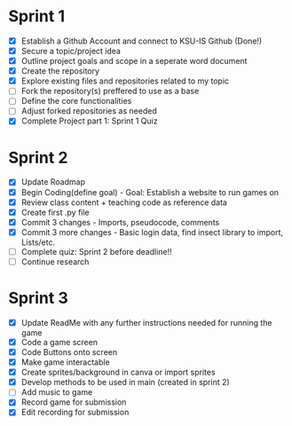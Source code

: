 # Sprint 1
- [x] Establish a Github Account and connect to KSU-IS Github (Done!)
- [x] Secure a topic/project idea
- [x] Outline project goals and scope in a seperate word document
- [x] Create the repository
- [X] Explore existing files and repositories related to my topic
- [ ] Fork the repository(s) preffered to use as a base
- [ ] Define the core functionalities
- [ ] Adjust forked repositories as needed
- [x] Complete Project part 1: Sprint 1 Quiz
# Sprint 2
- [x] Update Roadmap
- [x] Begin Coding(define goal) - Goal: Establish a website to run games on
- [x] Review class content + teaching code as reference data
- [x] Create first .py file
- [x] Commit 3 changes - Imports, pseudocode, comments
- [x] Commit 3 more changes - Basic login data, find insect library to import, Lists/etc.
- [ ] Complete quiz: Sprint 2 before deadline!!
- [ ] Continue research
# Sprint 3
- [x] Update ReadMe with any further instructions needed for running the game
- [x] Code a game screen
- [x]  Code Buttons onto screen 
- [x]  Make game interactable 
- [x] Create sprites/background in canva or import sprites
- [x] Develop methods to be used in main (created in sprint 2)
- [ ] Add music to game  
- [x] Record game for submission
- [x] Edit recording for submission
